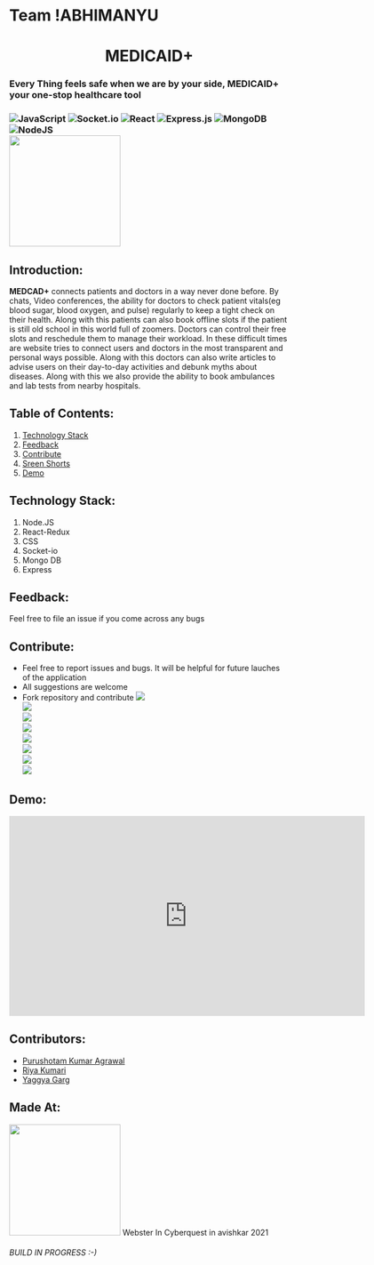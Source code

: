 # Team !ABHIMANYU

<h1 align="center">MEDICAID+</h1>
<h3>Every Thing feels safe when we are by your side, MEDICAID+ your one-stop healthcare tool<h3>
  
![JavaScript](https://img.shields.io/badge/javascript-%23323330.svg?style=for-the-badge&logo=javascript&logoColor=%23F7DF1E)
![Socket.io](https://img.shields.io/badge/Socket.io-black?style=for-the-badge&logo=socket.io&badgeColor=010101)
![React](https://img.shields.io/badge/react-%2320232a.svg?style=for-the-badge&logo=react&logoColor=%2361DAFB)
![Express.js](https://img.shields.io/badge/express.js-%23404d59.svg?style=for-the-badge&logo=express&logoColor=%2361DAFB)
![MongoDB](https://img.shields.io/badge/MongoDB-%234ea94b.svg?style=for-the-badge&logo=mongodb&logoColor=white)
![NodeJS](https://img.shields.io/badge/node.js-6DA55F?style=for-the-badge&logo=node.js&logoColor=white)
<br>
<img src="client/public/heart-beat.png" width="200" height="200" align="center">
## Introduction:
<b>MEDCAD+</b> connects patients and doctors in a way never done before. By chats, Video conferences, the ability for doctors to check patient vitals(eg blood sugar, blood oxygen, and pulse) regularly to keep a tight check on their health. Along with this patients can also book offline slots if the patient is still old school in this world full of zoomers. Doctors can control their free slots and reschedule them to manage their workload. In these difficult times are website tries to connect users and doctors in the most transparent and personal ways possible. Along with this doctors can also write articles to advise users on their day-to-day activities and debunk myths about diseases. Along with this we also provide the ability to book ambulances and lab tests from nearby hospitals.

## Table of Contents:

1) [Technology Stack](#depend)
2) [Feedback](#feed)
3) [Contribute](#contri)
4) [Sreen Shorts](#scre)
5) [Demo](#demo)
  
<a name="depend"></a>
## Technology Stack:
  1) Node.JS
  2) React-Redux
  3) CSS
  4) Socket-io
  5) Mongo DB
  6) Express
  
<a name="feed"></a>
## Feedback:
Feel free to file an issue if you come across any bugs
  
<a name="contri"></a>
## Contribute:
* Feel free to report issues and bugs. It will be helpful for future lauches of the application
* All suggestions are welcome
* Fork repository and contribute
<a name="scre"></a>
<img src="client/public/sc.jpeg"><br>
  <img src="client/public/sc1.jpeg"><br>
  <img src="client/public/sc2.jpeg"><br>
  <img src="client/public/sc3.jpeg"><br>
  <img src="client/public/sc5.jpeg"><br>
  <img src="client/public/sc6.jpeg"><br>
  <img src="client/public/sc7.jpeg"><br>
  <img src="client/public/sc4.jpeg"><br>

<a name="demo"></a>
## Demo:
<iframe title="vimeo-player" src="https://player.vimeo.com/video/662984473?h=65656b25a7" width="640" height="360" frameborder="0" allowfullscreen></iframe>
  
## Contributors:
* [Purushotam Kumar Agrawal](https://github.com/puru2411)
* [Riya Kumari](https://github.com/Riyakumarint)
* [Yaggya Garg](https://github.com/yaggya01)
  
## Made At:
  <img src="https://user-images.githubusercontent.com/54774316/147494279-11d609d3-d93f-4ca0-8cb6-0769e75bb336.png" width="200" height="200">
  Webster In Cyberquest in avishkar 2021
 <h6>BUILD IN PROGRESS :-)<h6> 
